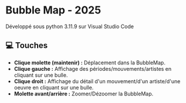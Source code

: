 # Bubble Map - 2025

Développé sous python 3.11.9 sur Visual Studio Code

## 💻 Touches
- **Clique molette (maintenir) :** Déplacement dans la BubbleMap.
- **Clique gauche :** Affichage des périodes/mouvements/artistes en cliquant sur une bulle.
- **Clique droit :** Affichage du détail d'un mouvement/d'un artiste/d'une oeuvre en cliquant sur une bulle.
- **Molette avant/arrière :** Zoomer/Dézoomer la BubbleMap.
